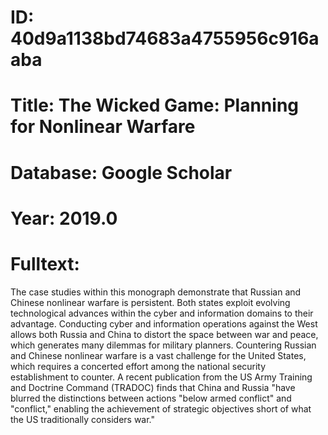 # ID: 40d9a1138bd74683a4755956c916aaba
# Title: The Wicked Game: Planning for Nonlinear Warfare
# Database: Google Scholar
# Year: 2019.0
# Fulltext:
The case studies within this monograph demonstrate that Russian and Chinese nonlinear warfare is persistent.
Both states exploit evolving technological advances within the cyber and information domains to their advantage.
Conducting cyber and information operations against the West allows both Russia and China to distort the space between war and peace, which generates many dilemmas for military planners.
Countering Russian and Chinese nonlinear warfare is a vast challenge for the United States, which requires a concerted effort among the national security establishment to counter.
A recent publication from the US Army Training and Doctrine Command (TRADOC) finds that China and Russia "have blurred the distinctions between actions "below armed conflict" and "conflict," enabling the achievement of strategic objectives short of what the US traditionally considers war."